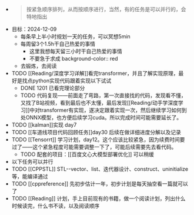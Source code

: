 - > 按紧急顺序排列，从而按顺序进行，当然，有的任务是可以并行的，会特地指出
- 目标：2024-12-09
	- 每条早上半小时规划一天的任务，可以冥想5min
	- 每周留3个1.5h干自己热爱的事情
		- 这里我想每天留三小时干自己热爱的事情
		- 不要急于求成
		  background-color:: red
	- 去锻炼，去阅读
- TODO [[Reading/深度学习详解]]看完transformer，并且了解实现原理，最好是找点python实现代码跟着实现以下试试
	- DONE 1201 已看完理论部分
	- TODO 代码复现——前面走了弯路，第一次直接找的代码，发现看不懂，又找了B站视频，看到最后也不太懂，最后发现[[Reading/动手学深度学习]]中对transformer有实现，遂决定跟着实现一次，然后继续学习如何到处ONNX模型，也方便后续学习cuda。所以完成时间可能需要延长了。
- TODO [[kalman]]实现 day7
- TODO [[车道线项目代码回顾任务]]day30 后续在做详细进度分解以及记录
- TODO [[Tensorrt]] 学习计划，day12。这个应该比较紧急，因为续费时间要过了——这个紧急程度可能需要调整一下了，可能后续需要先去看代码。
	- TODO 配套的项目：[[百度文心大模型部署优化]] 可以稍缓
- 以下任务可以并行
- TODO [[CPPSTL]] STL--vector、list、迭代器设计、construct、uninitialize等，能编译通过
- TODO [[cppreference]] 先初步估计一年，初步计划是每天抽空看一篇就可以了
- TODO [[Reading]] 计划，手上目前现有的书籍，做一个阅读计划，列出什么时候读完，什么书不读，以及阅读顺序